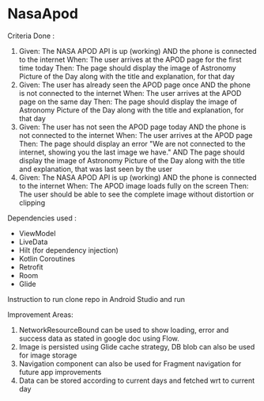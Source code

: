 # NasaApod

Criteria Done : 
1. Given: The NASA APOD API is up (working) AND the phone is connected to the internet When:
The user arrives at the APOD page for the first time today Then: The page should display the
image of Astronomy Picture of the Day along with the title and explanation, for that day
2. Given: The user has already seen the APOD page once AND the phone is not connected to
the internet When: The user arrives at the APOD page on the same day Then: The page
should display the image of Astronomy Picture of the Day along with the title and explanation,
for that day
3. Given: The user has not seen the APOD page today AND the phone is not connected to the
internet When: The user arrives at the APOD page Then: The page should display an error
"We are not connected to the internet, showing you the last image we have." AND The page
should display the image of Astronomy Picture of the Day along with the title and explanation,
that was last seen by the user
4. Given: The NASA APOD API is up (working) AND the phone is connected to the internet When:
The APOD image loads fully on the screen Then: The user should be able to see the complete
image without distortion or clipping

Dependencies used :
 * ViewModel
 * LiveData
 * Hilt (for dependency injection)
 * Kotlin Coroutines
 * Retrofit
 * Room
 * Glide
 
 Instruction to run clone repo in Android Studio and run
 
 Improvement Areas:
 1. NetworkResourceBound can be used to show loading, error and success data as stated in google doc using Flow.
 2. Image is persisted using Glide cache strategy, DB blob can also be used for image storage
 3. Navigation component can also be used for Fragment navigation for future app improvements
 4. Data can be stored according to current days and fetched wrt to current day
 